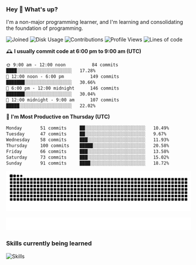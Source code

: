 ### Hey :wave: What's up?

I'm a non-major programming learner, and I'm learning and consolidating the foundation of programming.

<!--START_SECTION:waka-->
![Joined](http://img.shields.io/badge/Joined-6%20years%20ago-6D67E4?style=flat&labelColor=453C67)
![Disk Usage](http://img.shields.io/badge/Github%27s%20Storage-592.4%20MB-FD841F?style=flat&labelColor=E14D2A)
![Contributions](http://img.shields.io/badge/Contributions%20in%202023-96-7DCE13?style=flat&labelColor=2B7A0B)
![Profile Views](http://img.shields.io/badge/Profile%20Views-1-3AB4F2?style=flat&labelColor=0078AA)
![Lines of code](https://img.shields.io/badge/Lines%20of%20code-2%20Million%20Lines%20of%20code-FF8B8B?style=flat&labelColor=EB4747)

🕰️ **I usually commit code at 6:00 pm to 9:00 am (UTC)** 

```text
🌞 9:00 am - 12:00 noon          84 commits     ████░░░░░░░░░░░░░░░░░░░░░   17.28% 
🌆 12:00 noon - 6:00 pm          149 commits    ███████░░░░░░░░░░░░░░░░░░   30.66% 
🌃 6:00 pm - 12:00 midnight      146 commits    ███████░░░░░░░░░░░░░░░░░░   30.04% 
🌙 12:00 midnight - 9:00 am      107 commits    █████░░░░░░░░░░░░░░░░░░░░   22.02%
```
📅 **I'm Most Productive on Thursday (UTC)** 

```text
Monday       51 commits     ██░░░░░░░░░░░░░░░░░░░░░░░   10.49% 
Tuesday      47 commits     ██░░░░░░░░░░░░░░░░░░░░░░░   9.67% 
Wednesday    58 commits     ███░░░░░░░░░░░░░░░░░░░░░░   11.93% 
Thursday     100 commits    █████░░░░░░░░░░░░░░░░░░░░   20.58% 
Friday       66 commits     ███░░░░░░░░░░░░░░░░░░░░░░   13.58% 
Saturday     73 commits     ███░░░░░░░░░░░░░░░░░░░░░░   15.02% 
Sunday       91 commits     ████░░░░░░░░░░░░░░░░░░░░░   18.72%
```

<!--END_SECTION:waka-->

![Snake animation](https://raw.githubusercontent.com/dirname/dirname/output/snake.svg)

![metrics](github-metrics.svg)

### Skills currently being learned

![Skills](https://skillicons.dev/icons?i=linux,rust,go,solidity,typescript,bash,git,postgres,mysql,redis,mongo,docker,kubernetes,grafana,prometheus)
